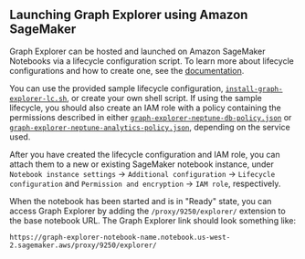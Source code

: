 ## Launching Graph Explorer using Amazon SageMaker

Graph Explorer can be hosted and launched on Amazon SageMaker Notebooks via a
lifecycle configuration script. To learn more about lifecycle configurations and
how to create one, see the
[documentation](https://docs.aws.amazon.com/sagemaker/latest/dg/notebook-lifecycle-config.html).

You can use the provided sample lifecycle configuration,
[`install-graph-explorer-lc.sh`](install-graph-explorer-lc.sh), or create your
own shell script. If using the sample lifecycle, you should also create an IAM
role with a policy containing the permissions described in either
[`graph-explorer-neptune-db-policy.json`](graph-explorer-neptune-db-policy.json)
or
[`graph-explorer-neptune-analytics-policy.json`](graph-explorer-neptune-analytics-policy.json),
depending on the service used.

After you have created the lifecycle configuration and IAM role, you can attach
them to a new or existing SageMaker notebook instance, under
`Notebook instance settings` -> `Additional configuration` ->
`Lifecycle configuration` and `Permission and encryption` -> `IAM role`,
respectively.

When the notebook has been started and is in "Ready" state, you can access Graph
Explorer by adding the `/proxy/9250/explorer/` extension to the base notebook
URL. The Graph Explorer link should look something like:

```
https://graph-explorer-notebook-name.notebook.us-west-2.sagemaker.aws/proxy/9250/explorer/
```
